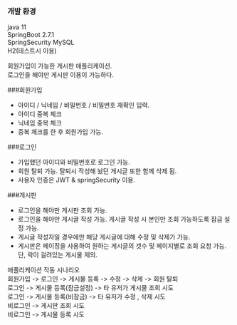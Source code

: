 ### 개발 환경 <br>
java 11 <br>
SpringBoot 2.7.1 <br>
SpringSecurity
MySQL <br>
H2(테스트시 이용) <br>

회원가입이 가능한 게시판 애플리케이션. <br>
로그인을 해야만 게시판 이용이 가능하다.


###회원가입 
- 아이디 / 닉네임 / 비밀번호 / 비밀번호 재확인 입력. 
- 아이디 중복 체크 
- 닉네임 중복 체크
- 중복 체크를 한 후 회원가입 가능.

###로그인
- 가입했던 아이디와 비밀번호로 로그인 가능.
- 회원 탈퇴 가능. 탈퇴시 작성해 놨던 게시글 또한 함께 삭제 됨.
- 사용자 인증은 JWT & springSecurity 이용.

###게시판
- 로그인을 해야만 게시판 조회 가능.
- 로그인을 해야만 게시글 작성 가능. 게시글 작성 시 본인만 조회 가능하도록 잠금 설정 가능.
- 게시글 작성자일 경우에만 해당 게시글에 대해 수정 및 삭제가 가능.
- 게시판은 페이징을 사용하여 원하는 게시글의 갯수 및 페이지별로 조회 요청 가능. 단, 락이 걸려있는 게시물 제외.


애플리케이션 작동 시나리오 <br>
회원가입 -> 로그인 -> 게시물 등록 -> 수정 -> 삭제 -> 회원 탈퇴 <br>
로그인 -> 게시물 등록(잠금설정) -> 타 유저가 게시물 조회 시도 <br>
로그인 -> 게시물 등록(비잠금) -> 타 유저가 수정 , 삭제 시도 <br>
비로그인 -> 게시판 조회 시도 <br>
비로그인 -> 게시물 등록 시도 <br>




